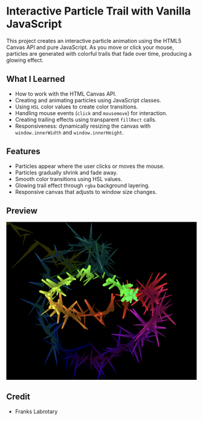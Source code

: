 # Interactive Particle Trail with Vanilla JavaScript

This project creates an interactive particle animation using the HTML5 Canvas API and pure JavaScript. As you move or click your mouse, particles are generated with colorful trails that fade over time, producing a glowing effect.

## What I Learned

- How to work with the HTML Canvas API.
- Creating and animating particles using JavaScript classes.
- Using `HSL` color values to create color transitions.
- Handling mouse events (`click` and `mousemove`) for interaction.
- Creating trailing effects using transparent `fillRect` calls.
- Responsiveness: dynamically resizing the canvas with `window.innerWidth` and `window.innerHeight`.

## Features

- Particles appear where the user clicks or moves the mouse.
- Particles gradually shrink and fade away.
- Smooth color transitions using HSL values.
- Glowing trail effect through `rgba` background layering.
- Responsive canvas that adjusts to window size changes.

## Preview

![Canvas Preview](./assets/preview.png)

## Credit

- Franks Labrotary
